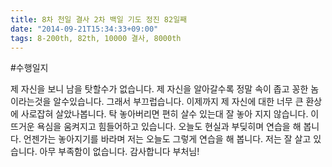 ```yaml
---
title: 8차 천일 결사 2차 백일 기도 정진 82일째
date: "2014-09-21T15:34:33+09:00"
tags: 8-200th, 82th, 10000 결사, 8000th
---
```


#수행일지

제 자신을 보니 남을 탓할수가 없습니다. 제 자신을 알아갈수록 정말 속이 좁고 꽁한 놈이라는것을 알수있습니다. 그래서 부끄럽습니다. 이제까지 제 자신에 대한 너무 큰 환상에 사로잡혀 살았나봅니다. 탁 놓아버리면 편히 살수 있는대 잘 놓아 지지 않습니다. 이 뜨거운 욕심을 움켜지고 힘들어하고 있습니다. 오늘도 현실과 부딪히며 연습을 해 봅니다. 언젠가는 놓아지기를 바라며 저는 오늘도 그렇게 연습을 해 봅니다. 저는 잘 살고 있습니다. 아무 부족함이 없습니다. 감사합니다 부처님!
